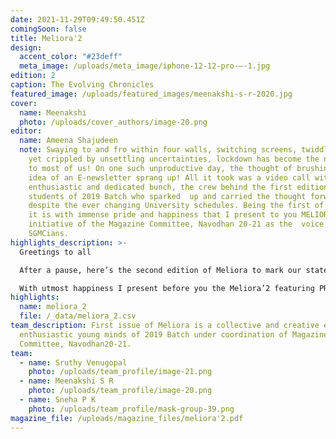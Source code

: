 ```yaml
---
date: 2021-11-29T09:49:50.451Z
comingSoon: false
title: Meliora'2
design:
  accent_color: "#23deff"
  meta_image: /uploads/meta_image/iphone-12-12-pro-–-1.jpg
edition: 2
caption: The Evolving Chronicles
featured_image: /uploads/featured_images/meenakshi-s-r-2020.jpg
cover:
  name: Meenakshi
  photo: /uploads/cover_authors/image-20.png
editor:
  name: Ameena Shajudeen
  note: Swaying to and fro within four walls, switching screens, twiddling thumbs,
    yet crippled by unsettling uncertainties, lockdown has become the new normal
    to most of us! On one such unproductive day, the thought of brushing up the
    idea of an E-newsletter sprang up! All it took was a video call with the
    enthusiastic and dedicated bunch, the crew behind the first edition, the
    students of 2019 Batch who sparked  up and carried the thought forward
    despite the ever changing University schedules. Being the first of its kind,
    it is with immense pride and happiness that I present to you MELIORA, an
    initiative of the Magazine Committee, Navodhan 20-21 as the  voice of fellow
    SGMCians.
highlights_description: >-
  Greetings to all

  After a pause, here’s the second edition of Meliora to mark our statement of solidarity with the authenticity in being oneself fearlessly, standing hand in hand with the oppressed and admiration for the struggles of survival rights.

  With utmost happiness I present before you the Meliora’2 featuring PRIDE! A collection of works of 2020 batch.
highlights:
  name: meliora_2
  file: /_data/meliora_2.csv
team_description: First issue of Meliora is a collective and creative effort of
  enthusiastic young minds of 2019 Batch under coordination of Magazine
  Committee, Navodhan20-21.
team:
  - name: Sruthy Venugopal
    photo: /uploads/team_profile/image-21.png
  - name: Meenakshi S R
    photo: /uploads/team_profile/image-20.png
  - name: Sneha P K
    photo: /uploads/team_profile/mask-group-39.png
magazine_file: /uploads/magazine_files/meliora'2.pdf
---
```

